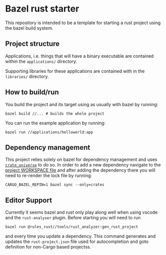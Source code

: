 # Bazel rust starter

This repository is intended to be a template for starting a rust project using the bazel build system.

## Project structure
Applications, i.e. things that will have a binary executable are contained within the  `applications/` directory.

Supporting libraries for these applications are contained with in the `libraries/` directory.

## How to build/run

You build the project and its target using as usually with bazel by running:

```
bazel build //... # builds the whole project
```

You can run the example application by running:
```
bazel run //applications/helloworld:app
```


## Dependency management
This project relies solely on bazel for dependency management and uses [`crate_universe`](https://bazelbuild.github.io/rules_rust/crate_universe.html) to do so. In order to add a new dependency navigate to the 
[project WORKSPACE file](./WORKSPACE) and after adding the dependency there you will need to re-render  the lock file by running: 
``` 
CARGO_BAZEL_REPIN=1 bazel sync --only=crates
```

## Editor Support

Currently it seems bazel and rust only play along well when using vscode and the `rust-analyser` plugin.
Before starting you will need to run 

```
bazel run @rules_rust//tools/rust_analyzer:gen_rust_project
```
and every time you update a dependency. This command generates and updates the `rust-project.json` file used for autocompletion and goto definition for non-Cargo based projectss.